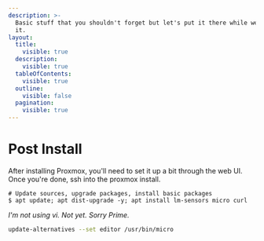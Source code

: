 ```yaml
---
description: >-
  Basic stuff that you shouldn't forget but let's put it there while we're at
  it.
layout:
  title:
    visible: true
  description:
    visible: true
  tableOfContents:
    visible: true
  outline:
    visible: false
  pagination:
    visible: true
---
```


# Post Install

After installing Proxmox, you'll need to set it up a bit through the web UI.\
Once you're done, ssh into the proxmox install.

```shell
# Update sources, upgrade packages, install basic packages
$ apt update; apt dist-upgrade -y; apt install lm-sensors micro curl
```

_I'm not using vi. Not yet. Sorry Prime._

```bash
update-alternatives --set editor /usr/bin/micro
```

```bash
```
